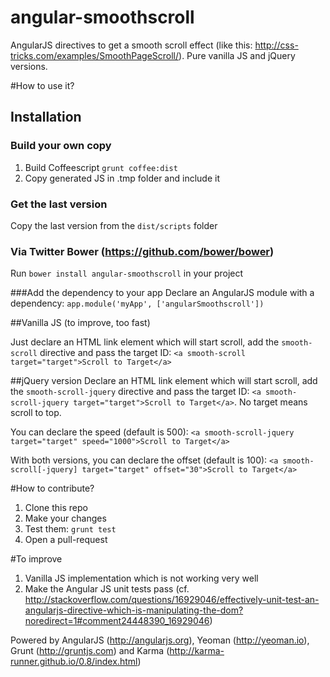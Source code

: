 angular-smoothscroll
====================

AngularJS directives to get a smooth scroll effect (like this: http://css-tricks.com/examples/SmoothPageScroll/).
Pure vanilla JS and jQuery versions.

#How to use it?

## Installation

### Build your own copy

1. Build Coffeescript `grunt coffee:dist`
2. Copy generated JS in .tmp folder and include it

### Get the last version

Copy the last version from the `dist/scripts` folder

### Via Twitter Bower (https://github.com/bower/bower)

Run `bower install angular-smoothscroll` in your project

###Add the dependency to your app 
Declare an AngularJS module with a dependency: `app.module('myApp', ['angularSmoothscroll'])`

##Vanilla JS (to improve, too fast) 

Just declare an HTML link element which will start scroll, add the `smooth-scroll` directive and pass the target ID: `<a smooth-scroll target="target">Scroll to Target</a>`

##jQuery version 
Declare an HTML link element which will start scroll, add the `smooth-scroll-jquery` directive and pass the target ID: `<a smooth-scroll-jquery target="target">Scroll to Target</a>`. No target means scroll to top.

You can declare the speed (default is 500): `<a smooth-scroll-jquery target="target" speed="1000">Scroll to Target</a>`

With both versions, you can declare the offset (default is 100): `<a smooth-scroll[-jquery] target="target" offset="30">Scroll to Target</a>`

#How to contribute?

1. Clone this repo
2. Make your changes
3. Test them: `grunt test`
4. Open a pull-request

#To improve

1. Vanilla JS implementation which is not working very well
2. Make the Angular JS unit tests pass (cf. http://stackoverflow.com/questions/16929046/effectively-unit-test-an-angularjs-directive-which-is-manipulating-the-dom?noredirect=1#comment24448390_16929046)

Powered by AngularJS (http://angularjs.org), Yeoman (http://yeoman.io), Grunt (http://gruntjs.com) and Karma (http://karma-runner.github.io/0.8/index.html)